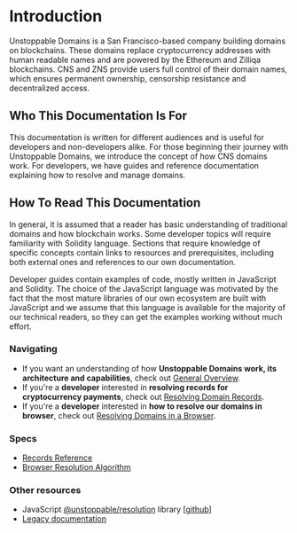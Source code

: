 # Introduction

Unstoppable Domains is a San Francisco-based company building domains on blockchains. These domains replace cryptocurrency addresses with human readable names and are powered by the Ethereum and Zilliqa blockchains. CNS and ZNS provide users full control of their domain names, which ensures permanent ownership, censorship resistance and decentralized access.

## Who This Documentation Is For

This documentation is written for different audiences and is useful for developers and non-developers alike. For those beginning their journey with Unstoppable Domains, we introduce the concept of how CNS domains work. For developers, we have guides and reference documentation explaining how to resolve and manage domains.

## How To Read This Documentation

In general, it is assumed that a reader has basic understanding of traditional domains and how blockchain works. Some developer topics will require familiarity with Solidity language. Sections that require knowledge of specific concepts contain links to resources and prerequisites, including both external ones and references to our own documentation.

Developer guides contain examples of code, mostly written in JavaScript and Solidity. The choice of the JavaScript language was motivated by the fact that the most mature libraries of our own ecosystem are built with JavaScript and we assume that this language is available for the majority of our technical readers, so they can get the examples working without much effort.

### Navigating

* If you want an understanding of how **Unstoppable Domains work, its architecture and capabilities**, check out [General Overview](domain-registry-essentials/architecture-overview.md).
* If you're a **developer** interested in **resolving records for cryptocurrency payments**, check out [Resolving Domain Records](domain-registry-essentials/resolving-domain-records.md).
* If you're a **developer** interested in **how to resolve our domains in browser**, check out [Resolving Domains in a Browser](browser-resolution/resolving-domains-in-a-browser.md).

### Specs

* [Records Reference](domain-registry-essentials/reference.md)
* [Browser Resolution Algorithm](browser-resolution/browser-resolution-algorithm.md)

### Other resources

* JavaScript [@unstoppable/resolution](https://www.npmjs.com/package/@unstoppabledomains/resolution) library \[[github](https://github.com/unstoppabledomains/resolution)\]
* [Legacy documentation](https://docs.unstoppabledomains.com/)

